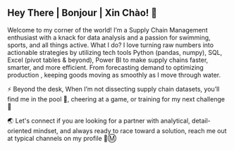 ## Hey There | Bonjour | Xin Chào! 👋

Welcome to my corner of the world! I’m a Supply Chain Management enthusiast with a knack for data analysis and a passion for swimming, sports, and all things active. What I do? I love turning raw numbers into actionable strategies by utilizing tech tools Python (pandas, numpy), SQL, Excel (pivot tables & beyond), Power BI    to make supply chains faster, smarter, and more efficient. From forecasting demand to optimizing production , keeping goods moving as smoothly as I move through water.

⚡ Beyond the desk, When I’m not dissecting supply chain datasets, you’ll find me in the pool :flying_disc:, cheering at a game, or training for my next challenge :medal_sports:

🌏 Let's connect if you are looking for a partner with analytical, detail-oriented mindset, and always ready to race toward a solution, reach me out at typical channels on my profile 📳Ⓜ️ 

